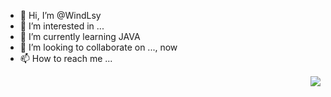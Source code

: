 - 👋 Hi, I’m @WindLsy
- 👀 I’m interested in ...
- 🌱 I’m currently learning JAVA 
- 💞️ I’m looking to collaborate on ..., now
- 📫 How to reach me ...


<img align="right" src="https://github-readme-stats.vercel.app/api?username=WindLsy&show_icons=true&icon_color=CE1D2D&text_color=718096&bg_color=ffffff&hide_title=true" />

<!---
WindLsy/WindLsy is a ✨ special ✨ repository because its `README.md` (this file) appears on your GitHub profile.
You can click the Preview link to take a look at your changes.
--->

